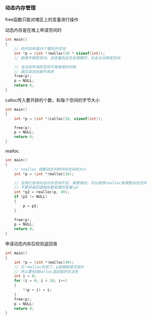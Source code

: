 ### 动态内存管理

free函数只能对堆区上的变量进行操作

动态内存是在堆上申请空间的

```c
int main()
{
    // 向内存申请10个整形的空间
    int *p = (int *)malloc(10 * sizeof(int));
    // 即使不释放空间，该变量到达生命周期时，也会主动释放空间

    // 当动态申请的空间不再使用的时候
    // 就应该还给操作系统
    free(p);
    p = NULL;
    return 0;
}
```

calloc传入要开辟的个数，和每个空间的字节大小

```c
int main()
{
    int *p = (int *)calloc(10, sizeof(int));

    free(p);
    p = NULL;
    return 0;
}
```

realloc

```c
int main()
{
    // realloc 调整动态开辟内存空间的大小
    int *p = (int *)malloc(20);

    // 当我们发现动态内存空间不足，需要增加，可以使用realloc来调整动态空间
    // 不要将返回值赋给要处理的变量(p)
    int *p2 = realloc(p, 40);
    if (p2 != NULL)
    {
        p = p2;
    }
    
    free(p);
    p = NULL;
    return 0;
}
```



申请动态内存后校验返回值

```c
int main()
{
    int *p = (int *)malloc(40);
    // 万一malloc失败了，p就被赋值空指针
    // 所以要校验malloc返回值的合法性
    int i = 0;
    for (i = 0; i < 10; i++)
    {
        *(p + i) = i;
    }
    free(p);
    p = NULL;
    return 0;
}
```

